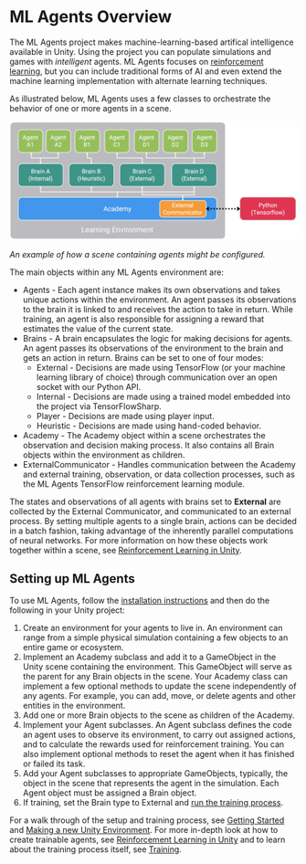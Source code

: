 # ML Agents Overview

<!-- 
Temp outline 
* What is ML Agents
* How is it related to Unity
* What are the elements
* How do they work together
* What are the features
* What are the use cases
-->

The ML Agents project makes machine-learning-based artifical intelligence available in Unity. Using the project you can populate simulations and games with _intelligent_ agents. ML Agents focuses on [reinforcement learning](link), but you can include traditional forms of AI and even extend the machine learning implementation with alternate learning techniques.

As illustrated below, ML Agents uses a few classes to orchestrate the behavior of one or more agents in a scene.   

![Typical ML Agents Scene Block Diagram](images/agents_diagram.png)

_An example of how a scene containing agents might be configured._

The main objects within any ML Agents environment are:

* Agents - Each agent instance makes its own observations and takes unique actions within the environment. An agent passes its observations to the brain it is linked to and receives the action to take in return. While training, an agent is also responsible for assigning a reward that estimates the value of the current state.
* Brains - A brain encapsulates the logic for making decisions for agents. An agent passes its observations of the environment to the brain and gets an action in return. Brains can be set to one of four modes:
    * External - Decisions are made using TensorFlow (or your machine learning library of choice) through communication over an open socket with our Python API. 
    * Internal - Decisions are made using a trained model embedded into the project via TensorFlowSharp. 
    * Player - Decisions are made using player input.
    * Heuristic - Decisions are made using hand-coded behavior.
* Academy - The Academy object within a scene orchestrates the observation and decision making process. It also contains all Brain objects within the environment as children.
* ExternalCommunicator - Handles communication between the Academy and external training, observation, or data collection processes, such as the ML Agents TensorFlow reinforcement learning module.

The states and observations of all agents with brains set to **External** are collected by the External Communicator, and communicated to an external process. By setting multiple agents to a single brain, actions can be decided in a batch fashion, taking advantage of the inherently parallel computations of neural networks. For more information on how these objects work together within a scene, see [Reinforcement Learning in Unity](Reinforcement-Learning-in-Unity.md).

## Setting up ML Agents

To use ML Agents, follow the [installation instructions](Installation.md) and then do the following in your Unity project:

1. Create an environment for your agents to live in. An environment can range from a simple physical simulation containing a few objects to an entire game or ecosystem.
2. Implement an Academy subclass and add it to a GameObject in the Unity scene containing the environment. This GameObject will serve as the parent for any Brain objects in the scene. Your Academy class can implement a few optional methods to update the scene independently of any agents. For example, you can add, move, or delete agents and other entities in the environment.
3. Add one or more Brain objects to the scene as children of the Academy.
4. Implement your Agent subclasses. An Agent subclass defines the code an agent uses to observe its environment, to carry out assigned actions, and to calculate the rewards used for reinforcement training. You can also implement optional methods to reset the agent when it has finished or failed its task.
5. Add your Agent subclasses to appropriate GameObjects, typically, the object in the scene that represents the agent in the simulation. Each Agent object must be assigned a Brain object.
6. If training, set the Brain type to External and [run the training process](Training-with-PPO.md).  

For a walk through of the setup and training process, see [Getting Started](Getting-Started-with-Balance-Ball.md) and [Making a new Unity Environment](Making-a-New-Unity-Environment). For more in-depth look at how to create trainable agents, see [Reinforcement Learning in Unity](Reinforcement-Learning-in-Unity.md) and to learn about the training process itself, see [Training](Training-ML-Agents.md).  

